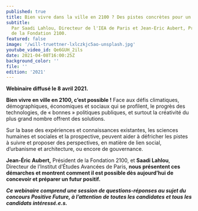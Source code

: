 ```yaml
---
published: true
title: Bien vivre dans la ville en 2100 ? Des pistes concrètes pour un futur positif
subtitle:
  Par Saadi Lahlou, Directeur de l'IEA de Paris et Jean-Eric Aubert, Président
  de la Fondation 2100.
featured: false
image: '/will-truettner-lxlczkjc5ao-unsplash.jpg'
youtube_video_id: Qe6GUH_2ils
date: 2021-04-08T16:00:25Z
background_color: ''
file: ''
edition: '2021'
---
```


**Webinaire diffusé le 8 avril 2021.**

**Bien vivre en ville en 2100, c’est possible !** Face aux défis climatiques, démographiques, économiques et sociaux qui se profilent, le progrès des technologies, de « bonnes » politiques publiques, et surtout la créativité du plus grand nombre offrent des solutions.

Sur la base des expériences et connaissances existantes, les sciences humaines et sociales et la prospective, peuvent aider à défricher les pistes à suivre et proposer des perspectives, en matière de lien social, d’urbanisme et architecture, ou encore de gouvernance.

**Jean-Éric Aubert,** Président de la Fondation 2100, et **Saadi Lahlou**, Directeur de l’Institut d’Études Avancées de Paris, **nous présentent ces démarches et montrent comment il est possible dès aujourd’hui de concevoir et préparer un futur positif.**

**_Ce webinaire comprend une session de questions-réponses au sujet du concours Positive Future, à l’attention de toutes les candidates et tous les candidats intéressé.e.s._**

